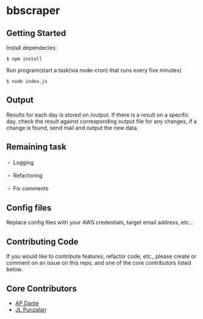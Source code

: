 # bbscraper

## Getting Started

Install dependecies:

```
$ npm install
```

Run program(start a task(via node-cron) that runs every five minutes)

```
$ node index.js
```

## Output

Results for each day is stored on /output. If there is a result on a specific
day, check the result against corresponding output file for any changes,
if a change is found, send mail and output the new data.

## Remaining task

 ・ Logging
 
 ・ Refactoring
 
 ・ Fix comments

## Config files

Replace config files with your AWS credentials, target email address, etc...

## Contributing Code
If you would like to contribute features, refactor code, etc., please create or comment on an issue on this repo, and one of the core contributors listed below.

## Core Contributors
- [AP Dante](https://github.com/sp-devi)
- [JL Punzalan](https://github.com/yellowemp)
